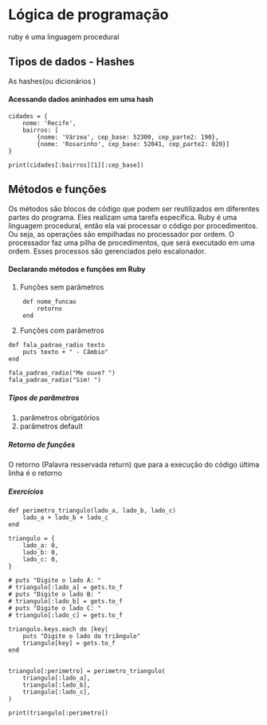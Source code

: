 # Lógica de programação

ruby é uma linguagem procedural

## Tipos de dados - Hashes

As hashes(ou dicionários )

#### Acessando dados aninhados em uma hash
```
cidades = {
    nome: 'Recife',
    bairros: [
        {nome: 'Várzea', cep_base: 52300, cep_parte2: 190}, 
        {nome: 'Rosarinho', cep_base: 52041, cep_parte2: 020}]
}

print(cidades[:bairros][1][:cep_base])
```

## Métodos e funções

Os métodos são blocos de código que podem ser reutilizados em diferentes partes do programa. Eles realizam uma tarefa específica.
Ruby é uma linguagem procedural, então ela vai processar o código por procedimentos. Ou seja, as operações são empilhadas no processador por ordem. O processador faz uma pilha de procedimentos, que será executado em uma ordem. Esses processos são gerenciados pelo escalonador. 


#### Declarando métodos e funções em Ruby

1. Funções sem parâmetros

```
    def nome_funcao
        retorno
    end
```

2. Funções com parâmetros

```
def fala_padrao_radio texto
    puts texto + " - Câmbio"
end

fala_padrao_radio("Me ouve? ")
fala_padrao_radio("Sim! ")
```

##### Tipos de parâmetros
1. parâmetros obrigatórios
1. parâmetros default
##### Retorno de funções
O retorno (Palavra resservada return) que para a execução do código
última linha é o retorno



##### Exercícios 
```
def perimetro_triangulo(lado_a, lado_b, lado_c)
    lado_a + lado_b + lado_c
end

triangulo = {
    lado_a: 0,
    lado_b: 0,
    lado_c: 0,
}

# puts "Digite o lado A: "
# triangulo[:lado_a] = gets.to_f
# puts "Digite o lado B: "
# triangulo[:lado_b] = gets.to_f
# puts "Digite o lado C: "
# triangulo[:lado_c] = gets.to_f

triangulo.keys.each do |key|
    puts "Digite o lado do triângulo"
    triangulo[key] = gets.to_f
end


triangulo[:perimetro] = perimetro_triangulo(
    triangulo[:lado_a], 
    triangulo[:lado_b], 
    triangulo[:lado_c], 
)

print(triangulo[:perimetro])
```